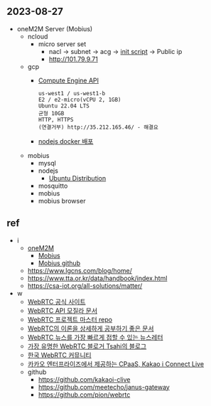 ## 2023-08-27

- oneM2M Server (Mobius)
    - ncloud
        - micro server set
            - nacl -> subnet -> acg -> [init script](usvr-script.sh) -> Public ip
            - http://101.79.9.71
    - gcp
        - [Compute Engine API](https://cloud.google.com/compute/docs/reference/rest/v1?apix=true)
            
            ```
            us-west1 / us-west1-b
            E2 / e2-micro(vCPU 2, 1GB)
            Ubuntu 22.04 LTS
            균형 10GB
            HTTP, HTTPS
            (연결거부) http://35.212.165.46/ - 해결요
            ```
            
        - [nodejs docker 배포](https://medium.com/extales/node-js-%ED%94%84%EB%A1%9C%EC%A0%9D%ED%8A%B8%EB%A5%BC-docker%EB%A1%9C-%EB%B0%B0%ED%8F%AC%ED%95%98%EA%B8%B0-1-536e03b9b2ff)
    - mobius
        - mysql
        - nodejs
            - [Ubuntu Distribution](https://github.com/nodesource/distributions/blob/master/README.md)
        - mosquitto
        - mobius
        - mobius browser

## **ref**

- i
    - [oneM2M](https://www.onem2m.org/using-onem2m/developers/device-developers)
        - [Mobius](http://developers.iotocean.org/archives/module/mobius)
        - [Mobius github](https://github.com/IoTKETI/Mobius)
    - https://www.lgcns.com/blog/home/
    - https://www.tta.or.kr/data/handbook/index.html
    - https://csa-iot.org/all-solutions/matter/
- w
    - [WebRTC 공식 사이트](https://webrtc.org/)
    - [WebRTC API 모질라 문서](https://developer.mozilla.org/ko/docs/Web/API/WebRTC_API)
    - [WebRTC 프로젝트 마스터 repo](https://webrtc.googlesource.com/src)
    - [WebRTC의 이론을 상세하게 공부하기 좋은 문서](https://webrtcforthecurious.com/)
    - [WebRTC 뉴스를 가장 빠르게 접할 수 있는 뉴스레터](https://webrtcweekly.com/)
    - [가장 유명한 WebRTC 블로거 Tsahi의 블로그](https://bloggeek.me/)
    - [한국 WebRTC 커뮤니티](https://www.facebook.com/groups/rtc.korea)
    - [카카오 엔터프라이즈에서 제공하는 CPaaS, Kakao i Connect Live](https://connectlive.kakaoi.ai/)
    - github
        - https://github.com/kakaoi-clive
        - https://github.com/meetecho/janus-gateway
        - https://github.com/pion/webrtc